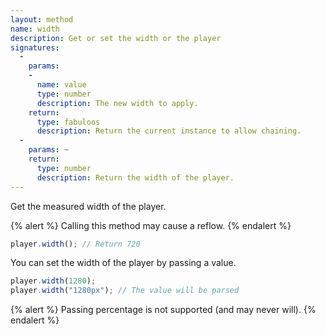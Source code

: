 ```yaml
---
layout: method
name: width
description: Get or set the width or the player
signatures:
  -
    params:
    -
      name: value
      type: number
      description: The new width to apply.
    return:
      type: fabuloos
      description: Return the current instance to allow chaining.
  -
    params: ~
    return:
      type: number
      description: Return the width of the player.
---
```


Get the measured width of the player.

{% alert %}
Calling this method may cause a reflow.
{% endalert %}

```js
player.width(); // Return 720
```

You can set the width of the player by passing a value.

```js
player.width(1280);
player.width("1280px"); // The value will be parsed
```

{% alert %}
Passing percentage is not supported (and may never will).
{% endalert %}
